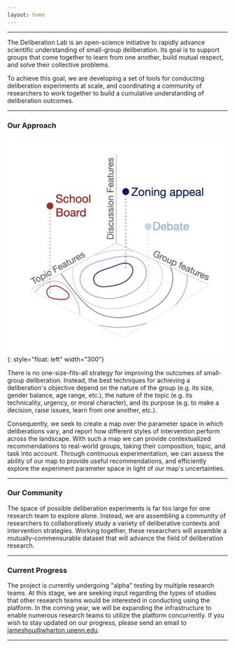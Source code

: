 ```yaml
---
layout: home
---
```


---

The Deliberation Lab is an open-science initiative to rapidly advance scientific understanding of small-group deliberation. Its goal is to support groups that come together to learn from one another, build mutual respect, and solve their collective problems.

To achieve this goal, we are developing a set of tools for conducting deliberation experiments at scale, and coordinating a community of researchers to work together to build a cumulative understanding of deliberation outcomes.

---

### Our Approach

<!-- ![image](/assets/img/book_cloud.png){: style="float: left" width="300"} -->

![The parameter space of deliberation exercises](/assets/img/design_space_2.png){: style="float: left" width="300"}

There is no one-size-fits-all strategy for improving the outcomes of small-group deliberation. Instead, the best techniques for achieving a deliberation's objective depend on the nature of the group (e.g. its size, gender balance, age range, etc.), the nature of the topic (e.g. its technicality, urgency, or moral character), and its purpose (e.g. to make a decision, raise issues, learn from one another, etc.).

Consequently, we seek to create a map over the parameter space in which deliberations vary, and report how different styles of intervention perform across the landscape. With such a map we can provide contextualized recommendations to real-world groups, taking their composition, topic, and task into account. Through continuous experimentation, we can assess the ability of our map to provide useful recommendations, and efficiently explore the experiment parameter space in light of our map's uncertainties.

---

### Our Community

The space of possible deliberation experiments is far too large for one research team to explore alone. Instead, we are assembling a community of researchers to collaboratively study a variety of deliberative contexts and intervention strategies. Working together, these researchers will assemble a mutually-commensurable dataset that will advance the field of deliberation research.

---

### Current Progress

The project is currently undergoing "alpha" testing by multiple research teams. At this stage, we are seeking input regarding the types of studies that other research teams would be interested in conducting using the platform. In the coming year, we will be expanding the infrastructure to enable numerous research teams to utilize the platform concurrently. If you wish to stay updated on our progress, please send an email to jameshou@wharton.upenn.edu.

---
